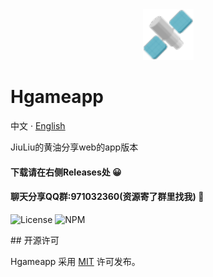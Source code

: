 <div align="center">

<a href="https://jiuliu.top">
  <img src="https://raw.githubusercontent.com/DCSCDF/HgameAPP/main/build/icons/128x128.png" width="81" alt="Layui">
</a>
</div>

# Hgameapp

中文 · [English](./README.en-US.md)

JiuLiu的黄油分享web的app版本
#### 下载请在右侧Releases处 😀
#### 聊天分享QQ群:971032360(资源寄了群里找我) 🌱


<p>
  <a>
    <img src="https://img.shields.io/github/license/layui/layui" alt="License">
  </a>
  <a>
    <img src="https://img.shields.io/badge/npm-package-red" alt="NPM">
  </a>
</p>
## 开源许可

Hgameapp 采用 [MIT](https://opensource.org/licenses/MIT) 许可发布。
